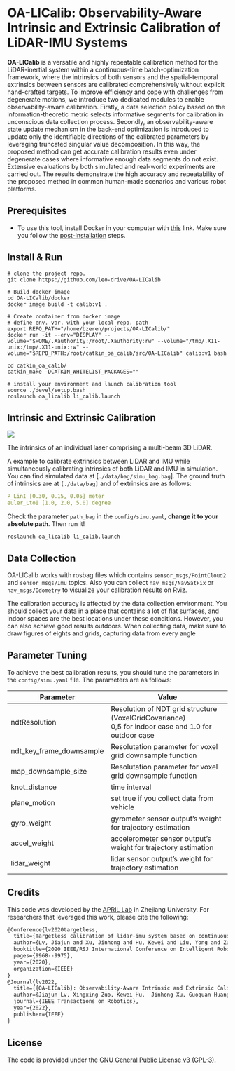 # OA-LICalib: Observability-Aware Intrinsic and Extrinsic Calibration of LiDAR-IMU Systems

**OA-LICalib** is a versatile and highly repeatable calibration method for the LiDAR-inertial system within a continuous-time batch-optimization framework, where the intrinsics of both sensors and the spatial-temporal extrinsics between sensors are calibrated comprehensively without explicit hand-crafted targets. To improve efficiency and cope with challenges from degenerate motions, we introduce two dedicated modules to enable observability-aware calibration. Firstly, a data selection policy based on the information-theoretic metric selects informative segments for calibration in unconscious data collection process. Secondly, an observability-aware state update mechanism in the back-end optimization is introduced to update only the identifiable directions of the calibrated parameters by leveraging truncated singular value decomposition. In this way, the proposed method can get accurate calibration results even under degenerate cases where informative enough data segments do not exist. Extensive evaluations by both simulated and real-world experiments are carried out. The results demonstrate the high accuracy and repeatability of the proposed method in common human-made scenarios and various robot platforms.

## Prerequisites

- To use this tool, install Docker in your computer with [this](https://docs.docker.com/engine/install/) link. Make sure you follow the [post-installation](https://docs.docker.com/engine/install/linux-postinstall/) steps.


## Install & Run

```shell
# clone the project repo.
git clone https://github.com/leo-drive/OA-LICalib

# Build docker image
cd OA-LICalib/docker
docker image build -t calib:v1 .

# Create container from docker image
# define env. var. with your local repo. path
export REPO_PATH="/home/bzeren/projects/OA-LICalib/"
docker run -it --env="DISPLAY" --volume="$HOME/.Xauthority:/root/.Xauthority:rw" --volume="/tmp/.X11-unix:/tmp/.X11-unix:rw" --volume="$REPO_PATH:/root/catkin_oa_calib/src/OA-LICalib" calib:v1 bash

cd catkin_oa_calib/
catkin_make -DCATKIN_WHITELIST_PACKAGES=""

# install your environment and launch calibration tool
source ./devel/setup.bash
roslaunch oa_licalib li_calib.launch
```

## Intrinsic and Extrinsic Calibration

![](./data/lidar_intrinsic.png)

The intrinsics of an individual laser comprising a multi-beam 3D LiDAR.

A example to calibrate extrinsics between LiDAR and IMU while simultaneously calibrating intrinsics of both LiDAR and IMU in simulation. You can find simulated data at [`./data/bag/simu_bag.bag`].
The ground truth of intrinsics are at `[./data/bag]` and of extrinsics are as follows:

```yaml
P_LinI [0.30, 0.15, 0.05] meter
euler_LtoI [1.0, 2.0, 5.0] degree
```
Check the  parameter `path_bag` in the `config/simu.yaml`, **change it to your absolute path**. Then run it!

```shell
roslaunch oa_licalib li_calib.launch
```

## Data Collection

OA-LICalib works with rosbag files which contains `sensor_msgs/PointCloud2` and `sensor_msgs/Imu` topics. Also you can collect `nav_msgs/NavSatFix` or `nav_msgs/Odometry` to visualize your calibration results on Rviz.

The calibration accuracy is affected by the data collection environment. You should collect your data in a place that contains a lot of flat surfaces, and indoor spaces are the best locations under these conditions. However, you can also achieve good results outdoors. When collecting data, make sure to draw figures of eights and grids, capturing data from every angle

## Parameter Tuning

To achieve the best calibration results, you should tune the parameters in the `config/simu.yaml` file. The parameters are as follows:

| Parameter                           | Value                                                     |
|-------------------------------------|-----------------------------------------------------------|
| ndtResolution | Resolution of NDT grid structure (VoxelGridCovariance)<br/>0,5 for indoor case and 1.0 for outdoor case |
| ndt_key_frame_downsample    | Resolutation parameter for voxel grid downsample function |
| map_downsample_size       | Resolutation parameter for voxel grid downsample function |
| knot_distance            | time interval |
| plane_motion       | set true if you collect data from vehicle |
| gyro_weight       | gyrometer sensor output’s weight for trajectory estimation |
| accel_weight       | accelerometer sensor output’s weight for trajectory estimation |
| lidar_weight       | lidar sensor output’s weight for trajectory estimation |

## Credits

This code was developed by the [APRIL Lab](https://april.zju.edu.cn/) in Zhejiang University. For researchers that leveraged this work, please cite the
following:

```txt
@Conference{lv2020targetless,
  title={Targetless calibration of lidar-imu system based on continuous-time batch estimation},
  author={Lv, Jiajun and Xu, Jinhong and Hu, Kewei and Liu, Yong and Zuo, Xingxing},
  booktitle={2020 IEEE/RSJ International Conference on Intelligent Robots and Systems (IROS)},
  pages={9968--9975},
  year={2020},
  organization={IEEE}
}
@Journal{lv2022,
  title={{OA-LICalib}: Observability-Aware Intrinsic and Extrinsic Calibration of LiDAR-IMU Systems},
  author={Jiajun Lv, Xingxing Zuo, Kewei Hu,  Jinhong Xu, Guoquan Huang, and Yong Liu},
  journal={IEEE Transactions on Robotics},
  year={2022},
  publisher={IEEE}
}
```

## License

The code is provided under the [GNU General Public License v3 (GPL-3)](https://www.gnu.org/licenses/gpl-3.0.txt).
